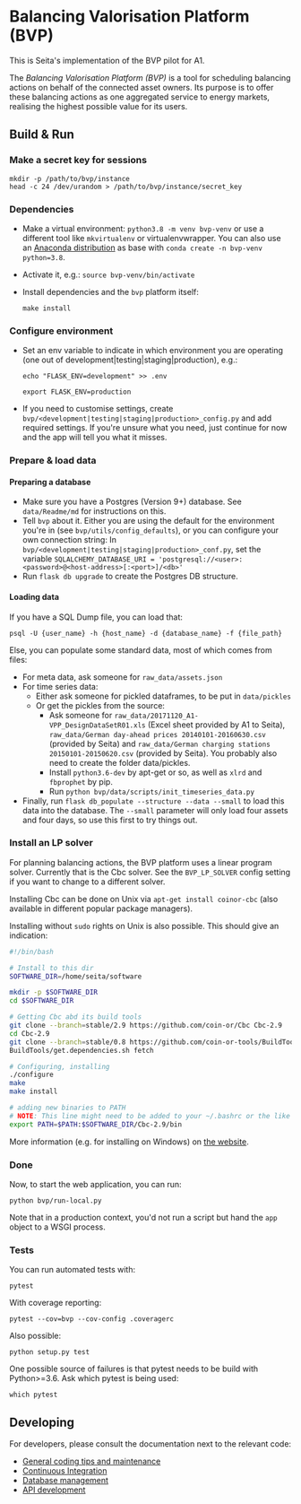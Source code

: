 # Balancing Valorisation Platform (BVP)

This is Seita's implementation of the BVP pilot for A1.

The *Balancing Valorisation Platform (BVP)* is a tool for scheduling balancing actions on behalf of the connected asset owners.
Its purpose is to offer these balancing actions as one aggregated service to energy markets, realising the highest possible value for its users.


## Build & Run


### Make a secret key for sessions

    mkdir -p /path/to/bvp/instance
    head -c 24 /dev/urandom > /path/to/bvp/instance/secret_key


### Dependencies

* Make a virtual environment: `python3.8 -m venv bvp-venv` or use a different tool like `mkvirtualenv` or virtualenvwrapper. You can also use
  an [Anaconda distribution](https://conda.io/docs/user-guide/tasks/manage-environments.html) as base with `conda create -n bvp-venv python=3.8`.
* Activate it, e.g.: `source bvp-venv/bin/activate`
* Install dependencies and the `bvp` platform itself:

      make install



### Configure environment

* Set an env variable to indicate in which environment you are operating (one out of development|testing|staging|production), e.g.:

    `echo "FLASK_ENV=development" >> .env`

    `export FLASK_ENV=production`
* If you need to customise settings, create `bvp/<development|testing|staging|production>_config.py` and add required settings.
  If you're unsure what you need, just continue for now and the app will tell you what it misses.


### Prepare & load data

#### Preparing a database

* Make sure you have a Postgres (Version 9+) database. See `data/Readme/md` for instructions on this.
* Tell `bvp` about it. Either you are using the default for the environment you're in (see `bvp/utils/config_defaults`),
   or you can configure your own connection string: In `bvp/<development|testing|staging|production>_conf.py`,
  set the variable `SQLALCHEMY_DATABASE_URI = 'postgresql://<user>:<password>@<host-address>[:<port>]/<db>'`
* Run `flask db upgrade` to create the Postgres DB structure.


#### Loading data

If you have a SQL Dump file, you can load that:

    psql -U {user_name} -h {host_name} -d {database_name} -f {file_path}

Else, you can populate some standard data, most of which comes from files:

* For meta data, ask someone for `raw_data/assets.json`
* For time series data: 
  - Either ask someone for pickled dataframes, to be put in `data/pickles`
  - Or get the pickles from the source:
     - Ask someone for `raw_data/20171120_A1-VPP_DesignDataSetR01.xls` (Excel sheet provided by A1 to Seita),
       `raw_data/German day-ahead prices 20140101-20160630.csv` (provided by Seita)
       and `raw_data/German charging stations 20150101-20150620.csv` (provided by Seita).
       You probably also need to create the folder data/pickles.
    - Install `python3.6-dev` by apt-get or so, as well as `xlrd` and `fbprophet` by pip.
    - Run `python bvp/data/scripts/init_timeseries_data.py`
* Finally, run `flask db_populate --structure --data --small` to load this data into the database.
  The `--small` parameter will only load four assets and four days, so use this first to try things out.


### Install an LP solver

For planning balancing actions, the BVP platform uses a linear program solver. Currently that is the Cbc solver. See the `BVP_LP_SOLVER` config setting if you want to change to a different solver.

Installing Cbc can be done on Unix via ``apt-get install coinor-cbc`` (also available in different popular package managers).

Installing without `sudo` rights on Unix is also possible. This should give an indication:

```bash
#!/bin/bash

# Install to this dir
SOFTWARE_DIR=/home/seita/software

mkdir -p $SOFTWARE_DIR
cd $SOFTWARE_DIR

# Getting Cbc abd its build tools
git clone --branch=stable/2.9 https://github.com/coin-or/Cbc Cbc-2.9
cd Cbc-2.9
git clone --branch=stable/0.8 https://github.com/coin-or-tools/BuildTools/
BuildTools/get.dependencies.sh fetch

# Configuring, installing
./configure
make
make install

# adding new binaries to PATH
# NOTE: This line might need to be added to your ~/.bashrc or the like
export PATH=$PATH:$SOFTWARE_DIR/Cbc-2.9/bin
```

More information (e.g. for installing on Windows) on [the website](https://projects.coin-or.org/Cbc).


### Done

Now, to start the web application, you can run:

    python bvp/run-local.py

Note that in a production context, you'd not run a script but hand the `app` object to a WSGI process.


### Tests

You can run automated tests with:

    pytest

With coverage reporting:

    pytest --cov=bvp --cov-config .coveragerc

Also possible:

    python setup.py test

One possible source of failures is that pytest needs to be build with Python>=3.6. Ask which pytest is being used:

    which pytest


## Developing

For developers, please consult the documentation next to the relevant code:

* [General coding tips and maintenance](bvp/README.md)
* [Continuous Integration](ci/README.md)
* [Database management](bvp/data/Readme.md)
* [API development](bvp/api/Readme.md)

